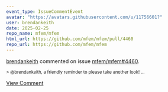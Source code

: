 ```yaml
---
event_type: IssueCommentEvent
avatar: "https://avatars.githubusercontent.com/u/11756601?"
user: brendankeith
date: 2025-02-25
repo_name: mfem/mfem
html_url: https://github.com/mfem/mfem/pull/4460
repo_url: https://github.com/mfem/mfem
---
```


<a href='https://github.com/brendankeith' target='_blank'>brendankeith</a> commented on issue <a href='https://github.com/mfem/mfem/pull/4460' target='_blank'>mfem/mfem#4460</a>.

<small>> @brendankeith, a friendly reminder to please take another look!...</small>

<a href='https://github.com/mfem/mfem/pull/4460' target='_blank'>View Comment</a>